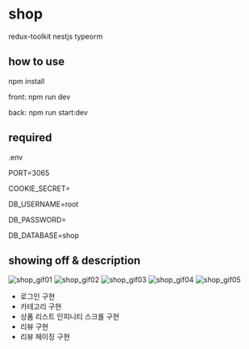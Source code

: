 # shop
redux-toolkit nestjs typeorm

## how to use
npm install

front: npm run dev

back: npm run start:dev


## required

.env

PORT=3065

COOKIE_SECRET=

DB_USERNAME=root

DB_PASSWORD=

DB_DATABASE=shop

## showing off & description
![shop_gif01](https://user-images.githubusercontent.com/39756786/133566576-a649b2f3-5a35-4b80-bab7-893b21436e8c.gif)
![shop_gif02](https://user-images.githubusercontent.com/39756786/133566615-5ca43a1b-fc64-4cbb-b840-c9f37b0e14e5.gif)
![shop_gif03](https://user-images.githubusercontent.com/39756786/133566620-b534ffa3-e042-4015-8d6d-96669c2703d0.gif)
![shop_gif04](https://user-images.githubusercontent.com/39756786/133566622-617ba39a-3a80-421b-b9a0-02bf6014c44a.gif)
![shop_gif05](https://user-images.githubusercontent.com/39756786/133568000-590e6282-ca7c-4aa6-9841-ae275b133d51.gif)

- 로그인 구현
- 카테고리 구현
- 상품 리스트 인피니티 스크롤 구현
- 리뷰 구현
- 리뷰 페이징 구현


